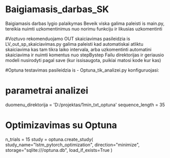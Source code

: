 # Baigiamasis_darbas_SK
Baigiamasis darbas lygio palaikymas
Beveik viska galima paleisti is main.py, tereikia nuimti uzkomentinimus nuo norimu funkciju ir likusias uzkomentinti

#Voztuvo rekomenduojamo OUT skaiciavimas pasileidzia is LV_out_sp_skaiciavimas.py
galima paleisti kad automatiskai atliktu skaiciavima kas tam tikra laiko intervala, arba uzkomentinti automatini 
skaiciavima ir nuimti komentus nuo stepBystep 
Failu direktorijas ir geriausio modeli nusirodyti pagal save (kur issisaugota, puikiai matosi kode kur kas)

#Optuna testavimas pasileidzia is - Optuna_tik_analizei.py
konfiguruojasi:
# parametrai analizei
  duomenu_direktorija = 'D:/projektas/1min_txt_optuna'
  sequence_length = 35

# Optimizavimas su Optuna
n_trials = 15
study = optuna.create_study(
    study_name="lstm_pytorch_optimization",
    direction="minimize",
    storage="sqlite:///optuna.db",
    load_if_exists=True
)
